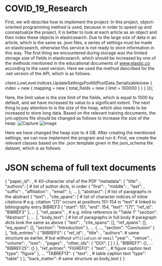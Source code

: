 # COVID_19_Research
First, we will describe how to implement the project:
In this project, object-oriented programming method is used, because in order to speed up and conceptualize the project, it is better to look at each article as an object and then index these objects in elasticsearch.
Due to the large size of data in an article, which is the same as .json files, a series of settings must be made on elasticsearch, otherwise this service is not ready to store information in this way.
The first thing we encountered during storage was the limited storage size of fields in elasticsearch. which should be increased by one of the methods mentioned in the educational documents of www.elastic.co according to the used version.
Here we used the method described for the .net version of the API, which is as follows:

client.LowLevel.Indices.UpdateSettingsForAll<StringResponse>(PostData.Serializable(new { index = new { mapping = new { total_fields = new { limit = 100000 } } } }));

Here, the limit value is the size limit of the fields, which is equal to 1000 by default, and we have increased its value to a significant extent.
The next thing to pay attention to is the size of the heap, which also needs to be increased to store long data. Based on the relevant training documents, the jvm.options file should be changed as follows to increase the size of the heap:
![Capture](https://github.com/faezeh3223/COVID_19_Research/assets/50834330/efe201f7-6625-4b76-a20c-1f7e25f021d6)
![image](https://github.com/faezeh3223/COVID_19_Research/assets/50834330/1809d2bf-c7d6-429c-b949-a061c41e8d6e)

Here we have changed the heap size to 4 GB.
After creating the mentioned settings, we can now implement the program and run it:
First, we create the relevant classes based on the .json template given in the json_schema file dataset, which is as follows:
# JSON schema of full text documents


{
    "paper_id": <str>,                      # 40-character sha1 of the PDF
    "metadata": {
        "title": <str>,
        "authors": [                        # list of author dicts, in order
            {
                "first": <str>,
                "middle": <list of str>,
                "last": <str>,
                "suffix": <str>,
                "affiliation": <dict>,
                "email": <str>
            },
            ...
        ],
        "abstract": [                       # list of paragraphs in the abstract
            {
                "text": <str>,
                "cite_spans": [             # list of character indices of inline citations
                                            # e.g. citation "[7]" occurs at positions 151-154 in "text"
                                            #      linked to bibliography entry BIBREF3
                    {
                        "start": 151,
                        "end": 154,
                        "text": "[7]",
                        "ref_id": "BIBREF3"
                    },
                    ...
                ],
                "ref_spans": <list of dicts similar to cite_spans>,     # e.g. inline reference to "Table 1"
                "section": "Abstract"
            },
            ...
        ],
        "body_text": [                      # list of paragraphs in full body
                                            # paragraph dicts look the same as above
            {
                "text": <str>,
                "cite_spans": [],
                "ref_spans": [],
                "eq_spans": [],
                "section": "Introduction"
            },
            ...
            {
                ...,
                "section": "Conclusion"
            }
        ],
        "bib_entries": {
            "BIBREF0": {
                "ref_id": <str>,
                "title": <str>,
                "authors": <list of dict>       # same structure as earlier,
                                                # but without `affiliation` or `email`
                "year": <int>,
                "venue": <str>,
                "volume": <str>,
                "issn": <str>,
                "pages": <str>,
                "other_ids": {
                    "DOI": [
                        <str>
                    ]
                }
            },
            "BIBREF1": {},
            ...
            "BIBREF25": {}
        },
        "ref_entries":
            "FIGREF0": {
                "text": <str>,                  # figure caption text
                "type": "figure"
            },
            ...
            "TABREF13": {
                "text": <str>,                  # table caption text
                "type": "table"
            }
        },
        "back_matter": <list of dict>           # same structure as body_text
    }
}

